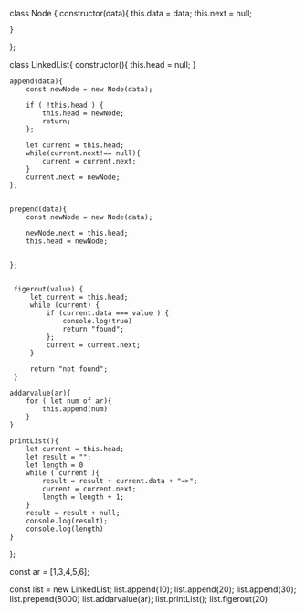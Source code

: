 


class Node {
    constructor(data){
        this.data = data;
        this.next = null;
        
    }
};


class LinkedList{
    constructor(){
        this.head = null;
    }
    
    append(data){
        const newNode = new Node(data);
        
        if ( !this.head ) {
            this.head = newNode;
            return;
        };
        
        let current = this.head;
        while(current.next!== null){
            current = current.next;
        }
        current.next = newNode;
    };
    
    
    prepend(data){
        const newNode = new Node(data);
        
        newNode.next = this.head;
        this.head = newNode;
        
        
    };
    
    
     figerout(value) {
         let current = this.head;
         while (current) {
             if (current.data === value ) {
                 console.log(true)
                 return "found";
             };
             current = current.next;
         }
         
         return "not found";
     }
     
    addarvalue(ar){
        for ( let num of ar){
            this.append(num)
        }
    }
    
    printList(){
        let current = this.head;
        let result = "";
        let length = 0
        while ( current ){
            result = result + current.data + "=>";
            current = current.next;
            length = length + 1;
        }
        result = result + null;
        console.log(result);
        console.log(length)
    }
};


const ar = [1,3,4,5,6];

const list = new LinkedList;
list.append(10);
list.append(20);
list.append(30);
list.prepend(8000)
list.addarvalue(ar);
list.printList();
list.figerout(20)







